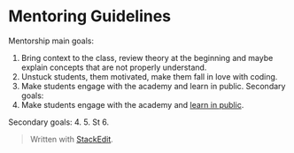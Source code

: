 # Mentoring Guidelines

Mentorship main goals:
1. Bring context to the class, review theory at the beginning and maybe explain concepts that are not properly understand.
2. Unstuck students, them motivated, make them fall in love with coding.
3. Make students engage with the academy and learn in public.
Secondary goals:
1. Make students engage with the academy and [learn in public](https://www.youtube.com/watch?v=mgbEGFOtgqM&feature=youtu.be&t=59s).

Secondary goals:
4. 
5. St
6. 


> Written with [StackEdit](https://stackedit.io/).
<!--stackedit_data:
eyJoaXN0b3J5IjpbLTE3NzY3NzMwMDYsLTM0MzQwNjY5NV19
-->